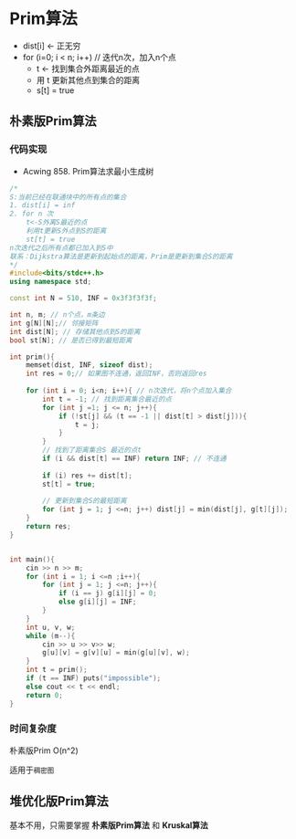 # Prim算法

- dist[i] <- 正无穷
- for (i=0; i < n; i++) // 迭代n次，加入n个点
  - t <- 找到集合外距离最近的点
  - 用 t 更新其他点到集合的距离
  - s[t] = true

## 朴素版Prim算法

### 代码实现

- Acwing 858. Prim算法求最小生成树

```cpp
/*
S:当前已经在联通块中的所有点的集合
1. dist[i] = inf
2. for n 次
    t<-S外离S最近的点
    利用t更新S外点到S的距离
    st[t] = true
n次迭代之后所有点都已加入到S中
联系：Dijkstra算法是更新到起始点的距离，Prim是更新到集合S的距离
*/
#include<bits/stdc++.h>
using namespace std;

const int N = 510, INF = 0x3f3f3f3f;

int n, m; // n个点，m条边
int g[N][N];// 邻接矩阵
int dist[N]; // 存储其他点到S的距离
bool st[N]; // 是否已得到最短距离

int prim(){
    memset(dist, INF, sizeof dist);
    int res = 0;// 如果图不连通，返回INF，否则返回res
    
    for (int i = 0; i<n; i++){ // n次迭代，将n个点加入集合
        int t = -1; // 找到距离集合最近的点
        for (int j =1; j <= n; j++){
            if (!st[j] && (t == -1 || dist[t] > dist[j])){
                t = j;
            }
        }
        // 找到了距离集合S 最近的点t
        if (i && dist[t] == INF) return INF; // 不连通
        
        if (i) res += dist[t];
        st[t] = true;
        
        // 更新到集合S的最短距离
        for (int j = 1; j <=n; j++) dist[j] = min(dist[j], g[t][j]);
    }
    return res;
}


int main(){
    cin >> n >> m;
    for (int i = 1; i <=n ;i++){
        for (int j = 1; j <=n; j++){
            if (i == j) g[i][j] = 0;
            else g[i][j] = INF;
        }
    }
    int u, v, w;
    while (m--){
        cin >> u >> v>> w;
        g[u][v] = g[v][u] = min(g[u][v], w);
    }
    int t = prim();
    if (t == INF) puts("impossible");
    else cout << t << endl;
    return 0;
}
```

### 时间复杂度

朴素版Prim O(n^2) 

适用于`稠密图`

## 堆优化版Prim算法

基本不用，只需要掌握 **朴素版Prim算法** 和 **Kruskal算法**





